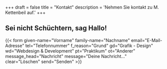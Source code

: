 +++
draft = false
title = "Kontakt"
description = 'Nehmen Sie kontakt zu M. Kettenbeil auf.'
+++

## Sei nicht Schüchtern, sag Hallo!

{{< form given-name="Vorname" family-name="Nachname" email="E-Mail-Adresse" tel="Telefonnummer" f_reason="Grund" gd="Grafik - Design" wd="Webdesign & Development" pt="Praktikum" ot="Anderer" message_head="Nachricht" message="Deine Nachricht..." clear="Löschen" send="Senden" >}}